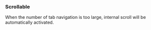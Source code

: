 ### Scrollable

When the number of tab navigation is too large, internal scroll will be automatically activated.
